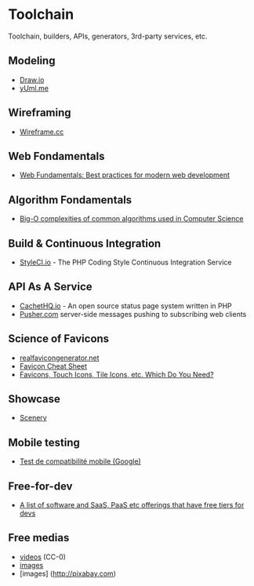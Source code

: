 # Toolchain

Toolchain, builders, APIs, generators, 3rd-party services, etc. 

## Modeling

- [Draw.io](https://www.draw.io/)
- [yUml.me](http://yuml.me/)

## Wireframing

- [Wireframe.cc](https://wireframe.cc)

## Web Fondamentals

- [Web Fundamentals: Best practices for modern web development](https://developers.google.com/web/fundamentals/)

## Algorithm Fondamentals

- [Big-O complexities of common algorithms used in Computer Science](http://bigocheatsheet.com/)

## Build & Continuous Integration 

- [StyleCI.io](https://styleci.io) - The PHP Coding Style Continuous Integration Service

## API As A Service

- [CachetHQ.io](https://github.com/cachethq/Cachet) - An open source status page system written in PHP
- [Pusher.com](https://pusher.com) server-side messages pushing to subscribing web clients

## Science of Favicons

- [realfavicongenerator.net](http://realfavicongenerator.net)
- [Favicon Cheat Sheet](https://github.com/audreyr/favicon-cheat-sheet)
- [Favicons, Touch Icons, Tile Icons, etc. Which Do You Need?](https://css-tricks.com/favicon-quiz/)

## Showcase

- [Scenery](https://www.getscenery.com/)

## Mobile testing

- [Test de compatibilité mobile (Google)](https://www.google.com/webmasters/tools/mobile-friendly/?url=i-like-it.fr)

## Free-for-dev

- [A list of software and SaaS, PaaS etc offerings that have free tiers for devs](https://github.com/ripienaar/free-for-dev) 

## Free medias

- [videos](https://videos.pexels.com) (CC-0)
- [images](http://www.pexels.com/)
- [images] (http://pixabay.com)

